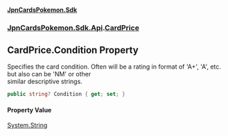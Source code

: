 #### [JpnCardsPokemon.Sdk](index.md 'index')
### [JpnCardsPokemon.Sdk.Api](JpnCardsPokemon.Sdk.Api.md 'JpnCardsPokemon.Sdk.Api').[CardPrice](JpnCardsPokemon.Sdk.Api.CardPrice.md 'JpnCardsPokemon.Sdk.Api.CardPrice')

## CardPrice.Condition Property

Specifies the card condition. Often will be a rating in format of 'A+', 'A', etc. but also can be 'NM' or other  
similar descriptive strings.

```csharp
public string? Condition { get; set; }
```

#### Property Value
[System.String](https://docs.microsoft.com/en-us/dotnet/api/System.String 'System.String')